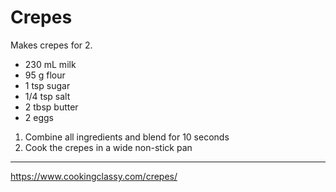 # Crepes

Makes crepes for 2.

- 230 mL milk
- 95 g flour
- 1 tsp sugar
- 1/4 tsp salt
- 2 tbsp butter
- 2 eggs 

1. Combine all ingredients and blend for 10 seconds
2. Cook the crepes in a wide non-stick pan

---

https://www.cookingclassy.com/crepes/